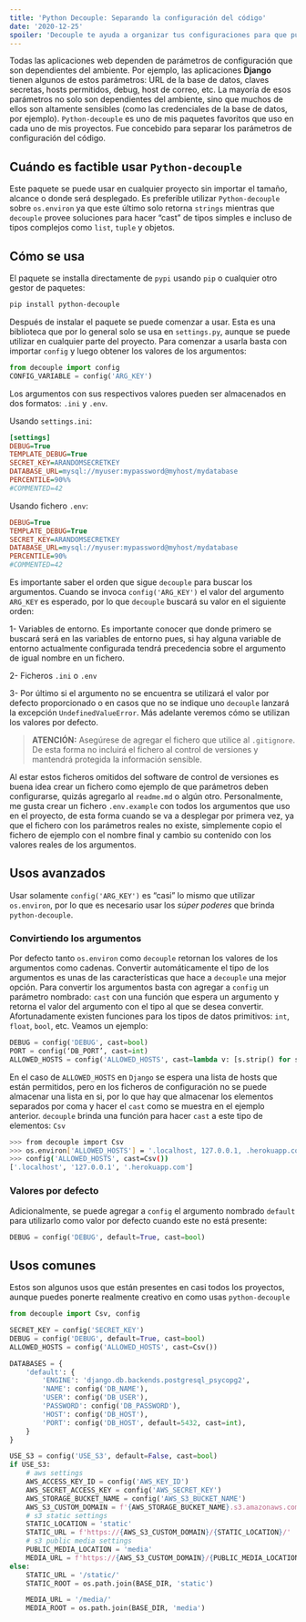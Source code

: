 ```yaml
---
title: 'Python Decouple: Separando la configuración del código'
date: '2020-12-25'
spoiler: 'Decouple te ayuda a organizar tus configuraciones para que puedas cambiar los parámetros sin tener que volver a desplegar tu aplicación.'
---
```


Todas las aplicaciones web dependen de parámetros de configuración que son dependientes del ambiente. Por ejemplo, las aplicaciones **Django** tienen algunos de estos parámetros: URL de la base de datos, claves secretas, hosts permitidos, debug, host de correo, etc. La mayoría de esos parámetros no solo son dependientes del ambiente, sino que muchos de ellos son altamente sensibles (como las credenciales de la base de datos, por ejemplo). 
`Python-decouple` es uno de mis paquetes favoritos que uso en cada uno de mis proyectos. Fue concebido para separar los parámetros de configuración del código.

## Cuándo es factible usar `Python-decouple`

Este paquete se puede usar en cualquier proyecto sin importar el tamaño, alcance o donde será desplegado.
Es preferible utilizar `Python-decouple` sobre `os.environ` ya que este último solo retorna `strings` mientras que `decouple` provee soluciones para hacer “cast” de tipos simples e incluso de tipos complejos como `list`, `tuple` y objetos.

## Cómo se usa

El paquete se installa directamente de `pypi` usando `pip` o cualquier otro gestor de paquetes:

```bash
pip install python-decouple
```

Después de instalar el paquete se puede comenzar a usar. Esta es una biblioteca que por lo general solo se usa en `settings.py`, aunque se puede utilizar en cualquier parte del proyecto. Para comenzar a usarla basta con importar `config` y luego obtener los valores de los argumentos:

```python
from decouple import config
CONFIG_VARIABLE = config('ARG_KEY')
```

Los argumentos con sus respectivos valores pueden ser almacenados en dos formatos: `.ini` y `.env`.

Usando `settings.ini`:
```ini
[settings]
DEBUG=True
TEMPLATE_DEBUG=True
SECRET_KEY=ARANDOMSECRETKEY
DATABASE_URL=mysql://myuser:mypassword@myhost/mydatabase
PERCENTILE=90%%
#COMMENTED=42
```
Usando fichero `.env`:
```ini
DEBUG=True
TEMPLATE_DEBUG=True
SECRET_KEY=ARANDOMSECRETKEY
DATABASE_URL=mysql://myuser:mypassword@myhost/mydatabase
PERCENTILE=90%
#COMMENTED=42
```

Es importante saber el orden que sigue `decouple` para buscar los argumentos. Cuando se invoca `config('ARG_KEY')` el valor del argumento `ARG_KEY` es esperado, por lo que `decouple` buscará su valor en el siguiente orden:

1- Variables de entorno. Es importante conocer que donde primero se buscará será en las variables de entorno pues, si hay alguna variable de entorno actualmente configurada tendrá precedencia sobre el argumento de igual nombre en un fichero.

2- Ficheros `.ini` o `.env`

3- Por último si el argumento no se encuentra se utilizará el valor por defecto proporcionado o en casos que no se indique uno `decouple` lanzará la excepción `UndefinedValueError`. Más adelante veremos cómo se utilizan los valores por defecto.

>**ATENCIÓN:** Asegúrese de agregar el fichero que utilice al `.gitignore`. De esta forma no incluirá el fichero al control de versiones y mantendrá protegida la información sensible.

Al estar estos ficheros omitidos del software de control de versiones es buena idea crear un fichero como ejemplo de que parámetros deben configurarse, quizás agregarlo al `readme.md` o algún otro. Personalmente, me gusta crear un fichero `.env.example` con todos los argumentos que uso en el proyecto, de esta forma cuando se va a desplegar por primera vez, ya que el fichero con los parámetros reales no existe, simplemente copio el fichero de ejemplo con el nombre final y cambio su contenido con los valores reales de los argumentos.

## Usos avanzados

Usar solamente `config('ARG_KEY')` es “casi” lo mismo que utilizar `os.environ`, por lo que es necesario usar los *súper poderes* que brinda `python-decouple`.

### Convirtiendo los argumentos

Por defecto tanto `os.environ` como `decouple` retornan los valores de los argumentos como cadenas. Convertir automáticamente el tipo de los argumentos es unas de las características que hace a `decouple` una mejor opción.
Para convertir los argumentos basta con agregar a `config` un parámetro nombrado: `cast` con una función que espera un argumento y retorna el valor del argumento con el tipo al que se desea convertir. Afortunadamente existen funciones para los tipos de datos primitivos: `int`, `float`, `bool`, etc. Veamos un ejemplo:

```python {3}
DEBUG = config('DEBUG', cast=bool)
PORT = config(‘DB_PORT’, cast=int)
ALLOWED_HOSTS = config('ALLOWED_HOSTS', cast=lambda v: [s.strip() for s in v.split(',')])
```

En el caso de `ALLOWED_HOSTS` en `Django` se espera una lista de hosts que están permitidos, pero en los ficheros de configuración no se puede almacenar una lista en si, por lo que hay que almacenar los elementos separados por coma y hacer el `cast` como se muestra en el ejemplo anterior. `decouple` brinda una función para hacer `cast` a este tipo de elementos: `Csv`

``` bash
>>> from decouple import Csv
>>> os.environ['ALLOWED_HOSTS'] = '.localhost, 127.0.0.1, .herokuapp.com'
>>> config('ALLOWED_HOSTS', cast=Csv())
['.localhost', '127.0.0.1', '.herokuapp.com']
```

### Valores por defecto

Adicionalmente, se puede agregar a `config` el argumento nombrado `default` para utilizarlo como valor por defecto cuando este no está presente:

```python
DEBUG = config('DEBUG', default=True, cast=bool)
```

## Usos comunes

Estos son algunos usos que están presentes en casi todos los proyectos, aunque puedes ponerte realmente creativo en como usas `python-decouple`

```python
from decouple import Csv, config

SECRET_KEY = config('SECRET_KEY')
DEBUG = config('DEBUG', default=True, cast=bool)
ALLOWED_HOSTS = config('ALLOWED_HOSTS', cast=Csv())

DATABASES = {
    'default': {
        'ENGINE': 'django.db.backends.postgresql_psycopg2',
        'NAME': config('DB_NAME'),
        'USER': config('DB_USER'),
        'PASSWORD': config('DB_PASSWORD'),
        'HOST': config('DB_HOST'),
        'PORT': config('DB_HOST', default=5432, cast=int),
    }
}

USE_S3 = config('USE_S3', default=False, cast=bool)
if USE_S3:
    # aws settings
    AWS_ACCESS_KEY_ID = config('AWS_KEY_ID')
    AWS_SECRET_ACCESS_KEY = config('AWS_SECRET_KEY')
    AWS_STORAGE_BUCKET_NAME = config('AWS_S3_BUCKET_NAME')
    AWS_S3_CUSTOM_DOMAIN = f'{AWS_STORAGE_BUCKET_NAME}.s3.amazonaws.com'
    # s3 static settings
    STATIC_LOCATION = 'static'
    STATIC_URL = f'https://{AWS_S3_CUSTOM_DOMAIN}/{STATIC_LOCATION}/'
    # s3 public media settings
    PUBLIC_MEDIA_LOCATION = 'media'
    MEDIA_URL = f'https://{AWS_S3_CUSTOM_DOMAIN}/{PUBLIC_MEDIA_LOCATION}/'
else:
    STATIC_URL = '/static/'
    STATIC_ROOT = os.path.join(BASE_DIR, 'static')

    MEDIA_URL = '/media/'
    MEDIA_ROOT = os.path.join(BASE_DIR, 'media')
```
